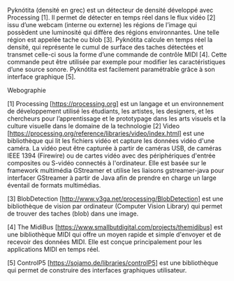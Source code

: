 Pyknótita (densité en grec) est un détecteur de densité développé avec Processing [1]. Il permet de détecter en temps réel dans le flux vidéo [2] issu d’une webcam (interne ou externe) les régions de l’image qui possèdent une luminosité qui diffère des régions environnantes. Une telle région est appelée tache ou blob [3].  Pyknótita calcule en temps réel la densité, qui représente le cumul de surface des taches détectées et transmet celle-ci sous la forme d’une commande de contrôle MIDI [4]. Cette commande peut être utilisée par exemple pour modifier les caractéristiques d’une source sonore. Pyknótita est facilement paramétrable grâce à son interface graphique [5].

Webographie

 [1] Processing  [https://processing.org]  est un langage et un environnement de développement utilisé les étudiants, les artistes, les designers, et les chercheurs pour l’apprentissage et le prototypage dans les arts visuels et la culture visuelle dans le domaine de la technologie
 [2] Video [https://processing.org/reference/libraries/video/index.html] est une bibliothèque qui lit les fichiers vidéo et capture les données vidéo d'une caméra. La vidéo peut être capturée à partir de caméras USB, de caméras IEEE 1394 (Firewire) ou de cartes vidéo avec des périphériques d'entrée composites ou S-vidéo connectés à l'ordinateur. Elle est basée sur le framework multimédia GStreamer et utilise les liaisons gstreamer-java pour interfacer GStreamer à partir de Java afin de prendre en charge un large éventail de formats multimédias. 

[3] BlobDetection  [http://www.v3ga.net/processing/BlobDetection] est une bibliothèque de vision par ordinateur (Computer Vision Library) qui permet de trouver des taches (blob) dans une image.

[4] The MidiBus [https://www.smallbutdigital.com/projects/themidibus] est une bibliothèque MIDI qui offre un moyen rapide et simple d'envoyer et de recevoir des données MIDI. Elle est conçue principalement pour les applications MIDI en temps réel.

[5] ControlP5 [https://sojamo.de/libraries/controlP5] est une bibliothèque qui permet de construire des interfaces graphiques utilisateur.
